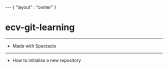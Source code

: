 --- { "layout" : "center" }
# ecv-git-learning

---
- Made with Spectacle

---
- How to initialise a new repository